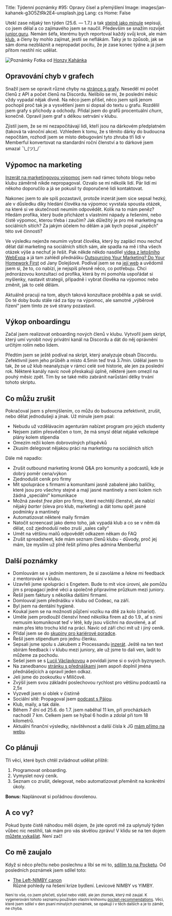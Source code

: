 Title: Týdenní poznámky #95: Opravy čísel a přemýšlení
Image: images/jan-kahanek-g3O5ZtRk2E4-unsplash.jpg
Lang: cs
Home: False


Utekl zase nějaký ten týden (25.6. — 1.7.) a tak [stejně jako minule]({filename}/2022-06-24_tydenni-poznamky-94-premysleni-psani-a-cisteni.md) sepisuji, co jsem dělal a co zajímavého jsem se naučil. Především se snažím rozvíjet [junior.guru](https://junior.guru/). Nemám šéfa, kterému bych reportoval každý svůj krok, ale mám [klub](https://junior.guru/club/), a členy by mohlo zajímat, jestli se neflákám. Taky je to způsob, jak se sám doma nezbláznit a nepropadat pocitu, že je zase konec týdne a já jsem přitom nestihl nic udělat.

![Poznámky]({static}/images/jan-kahanek-g3O5ZtRk2E4-unsplash.jpg)
Fotka od [Honzy Kahánka](https://unsplash.com/@honza_kahanek)


## Opravování chyb v grafech

Snažil jsem se opravit různé chyby na [stránce s grafy](https://junior.guru/open/). Neseděl mi počet členů z API a počet členů na Discordu. Nelíbilo se mi, že poslední měsíc vždy vypadal nějak divně. Na něco jsem přišel, něco jsem spíš jenom pochopil proč tak je a vysvětlení jsem si dopsal do textu u grafu. Rozdělil jsem grafy s příchody a odchody. Přidal jsem do grafů procentuální _churn_, konečně. Opravil jsem graf s délkou setrvání v klubu.

Zjistil jsem, že se mi nezapočítávají lidi, kteří jsou na dárkovém předplatném (taková ta vánoční akce). Vzhledem k tomu, že s těmito dárky do budoucna nepočítám, rozhodl jsem se místo debugování tyto zhruba tři lidi v Memberful konvertovat na standardní roční členství a to dárkové jsem smazal ¯\\\_(ツ)\_/¯


## Výpomoc na marketing

[Inzerát na marketingovou výpomoc]({filename}/2022-06-24_vypomoc-na-socialni-site.md) jsem nad rámec tohoto blogu nebo klubu záměrně nikde nepropagoval. Ozvalo se mi několik lidí. Pár lidí mi někoho doporučilo a já se pokusil ty doporučené lidi kontaktovat.

Nakonec jsem to ale spíš pozastavil, protože inzerát jsem sice sepsal hezký, ale v důsledku díky hledání člověka na výpomoc vyvstala spousta otázek, na které si ve skutečnosti neumím odpovědět. Kolik na to mám peněz? Hledám profíka, který bude přicházet s vlastními nápady a řešeními, nebo čistě výpomoc, kterou třeba i zaučím? Jak důležitý je pro mě marketing na sociálních sítích? Za jakým účelem ho dělám a jak bych popsal „úspěch“ této své činnosti?

Ve výsledku nejenže neumím vybrat člověka, který by zaplácl mou nechuť dělat dál marketing na sociálních sítích sám, ale spadla na mě i tíha všech otázek výše a nechuť je řešit. Pak někde někdo nasdílel [videa z letošního WebExpa](https://slideslive.com/webexpo/webexpo-2022) a já tam zahlédl přednášku [Outsourcing Your Marketing? Do Your Homework First](https://slideslive.com/38984420/outsourcing-your-marketing-do-your-homework-first) od Jany Dolejšové. Podíval jsem se na [její web](https://www.janadolejsova.cz/) a uvědomil jsem si, že to, co nabízí, je nejspíš přesně něco, co potřebuju. Chci jednorázovou konzultaci od profíka, která by mi pomohla uspořádat si myšlenky, nastavit strategii, případně i vybrat člověka na výpomoc nebo změnit, jak to celé dělám.

Aktuálně pracuji na tom, abych taková konzultace proběhla a pak se uvidí. Do té doby budu stále rád za tipy na výpomoc, ale samotné „výběrové řízení“ jsem tímto ze své strany pozastavil.


## Výkop onboardingu

Začal jsem realizovat onboarding nových členů v klubu. Vytvořil jsem skript, který umí vyrobit nový privátní kanál na Discordu a dát do něj oprávnění určitým rolím nebo lidem.

Předtím jsem se ještě podíval na skript, který analyzuje obsah Discordu. Zefektivnil jsem jeho průběh a místo 4.5min teď trvá 3.7min. Udělal jsem to tak, že se už klub neanalyzuje v rámci celé své historie, ale jen za poslední rok. Některé kanály navíc nově přeskakuji úplně, některé jsem omezil na pouhý měsíc zpět. Tím by se také mělo zabránit narůstání délky trvání tohoto skriptu.


## Co můžu zrušit

Pokračoval jsem s přemýšlením, co můžu do budoucna zefektivnit, zrušit, nebo dělat jednodušeji a jinak. Už minule jsem psal:

- Nebudu už vzdělávacím agenturám nabízet program pro jejich studenty
- Nejsem zatím přesvědčen o tom, že má smysl dělat nějaké velkolepé plány kolem stipendia
- Omezím režii kolem dobrovolných příspěvků
- Zkusím delegovat nějakou práci na marketingu na sociálních sítích

Dále mě napadlo:

- Zrušit outbound marketing kromě Q&A pro komunity a podcastů, kde je dobrý poměr cena/výkon
- Zjednodušit ceník pro firmy
- Mít spolupráce s firmami a komunitami jasně zabalené jako balíčky, které jsou pro všechny stejné a mají jasné mantinely a není kolem nich žádná „speciální“ komunikace
- Možná zavést _free plan_ pro firmy, které nechtějí členství, ale nabízí nějaký _barter_ (sleva pro klub, marketing) a dát tomu opět jasné podmínky a mantinely
- Automatizovat některé maily firmám
- Natočit screencast jako demo toho, jak vypadá klub a co se v něm dá dělat, což zjednoduší nebo zruší „sales cally“
- Umět na většinu mailů odpovědět odkazem někam do FAQ
- Zrušit spreadsheet, kde mám seznam členů klubu - důvody, proč jej mám, lze myslím už plně řešit přímo přes admina Memberful


## Další poznámky

- Domlouvám se s jedním mentorem, že si zavoláme a řekne mi feedback z mentorování v klubu.
- Uzavřeli jsme spolupráci s Engetem. Bude to mít více úrovní, ale pomůžu jim s propagací jedné věci a společně připravíme průzkum mezi juniory.
- Řešil jsem faktury s několika dalšími firmami.
- Domlouval jsem přednášku v klubu od Codeac, na září.
- Byl jsem na dentální hygieně.
- Koukal jsem se na možnosti půjčení vozíku na dítě za kolo (chariot).
- Uměle jsem prodloužil členství hned několika firem až do 1.9., ať s nimi nemusím komunikovat teď v létě, kdy jsou všichni na dovolené, a ať mám přes léto trochu klid na práci. Navíc od září chci mít už i jiný ceník.
- Přidal jsem se do [skupiny pro kariérové poradce](https://www.facebook.com/groups/karieroviporadci/).
- Řešil jsem stipendium pro jednu členku.
- Sepsali jsme spolu s Jakubem z Processandu [inzerát](https://junior.guru/jobs/dbbb7bf406b3c33aeba36cae817919d44bfb368a08fb1b4899dba130/). Ještě na ten text sbírám feedback i v klubu mezi juniory, ale už jsme to dali ven, ladit to můžeme za pochodu.
- Sešel jsem se s [Lucií Václavkovou](https://lucie.vaclavkova.com/) a povídali jsme si o svých byznysech.
- Na zanedbanou [stránku s přednáškami](https://junior.guru/events/) jsem aspoň doplnil jména přednášejících a opravil jeden odkaz.
- Jeli jsme do zookoutku v Milíčově.
- Zvýšil jsem svou základní poslechovou rychlost pro většinu podcastů na 2,5x
- Vyzvedl jsem si oblek v čistírně
- Sociální sítě: Propagoval jsem [podcast s Pájou](https://www.programhrovani.cz/1843229/10874390-dev-stories-4-paja-fronkova-z-pyladies-do-irska-a-zase-zpatky).
- Klub, maily, a tak dále.
- Během 7 dní od 25.6. do 1.7. jsem naběhal 11 km, při procházkách nachodil 7 km. Celkem jsem se hýbal 6 hodin a zdolal při tom 18 kilometrů.
- Aktuální finanční výsledky, návštěvnost a další čísla k JG [mám přímo na webu](https://junior.guru/open/).


## Co plánuji

Tři věci, které bych chtěl zvládnout udělat příště:

1. Programovat onboarding.
2. Vymyslet nový ceník.
3. Seznam co zrušit, delegovat, nebo automatizovat přeměnit na konkrétní úkoly.

**Bonus:** Naplánovat si pořádnou dovolenou.


## A co vy?

Pokud byste čistě náhodou měli dojem, že jste oproti mě za uplynulý týden vůbec nic nestihli, tak mám pro vás skvělou zprávu! V klidu se na ten dojem [můžete vykašlat]({filename}/2020-06-04_neni-to-zavod.md). Není zač!


## Co mě zaujalo

Když si něco přečtu nebo poslechnu a líbí se mi to, [sdílím to na Pocketu](https://getpocket.com/@honzajavorek). Od posledních poznámek jsem sdílel toto:

- [The Left-NIMBY canon](https://getpocket.com/redirect?&url=https%3A%2F%2Ft.co%2Faz0WjVgkYN%3Fssr%3Dtrue&h=7fd47fbeefc5f9fcb8d4fe92452fb5a8f7638024c18734e842e755f277a8277f)<br>Různé pohledy na řešení krize bydlení. Levicové NIMBY vs YIMBY.

<small>Není to vše, co jsem přečetl, slyšel nebo viděl, ale jen zlomek, který mě zaujal. K vygenerování tohoto seznamu používám vlastní knihovnu <a href="https://pypi.org/project/pocket-recommendations/">pocket-recommendations</a>. Věci, které jsem sdílel v den psaní minulých poznámek, se opakují i v těch dalších a je to záměr, ne chyba.</small>
